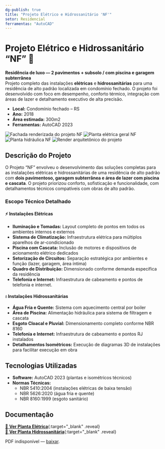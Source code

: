```yaml
---
dg-publish: true
title: "Projeto Elétrico e Hidrossanitário 'NF'"
setor: Residencial
ferramentas: "AutoCAD"
---
```


# Projeto Elétrico e Hidrossanitário “NF” 🏡

**Residência de luxo — 2 pavimentos + subsolo / com piscina e garagem subterrânea**  
Projeto completo das instalações **elétricas** e **hidrossanitárias** para uma residência de alto padrão localizada em condomínio fechado. O projeto foi desenvolvido com foco em desempenho, conforto térmico, integração com áreas de lazer e detalhamento executivo de alta precisão.

- **Local:** Condomínio fechado – RS  
- **Ano:** 2018  
- **Área estimada:** 300m2 
- **Ferramentas:** AutoCAD 2023  

<div class="project-gallery reveal">
  <img src="/assets/imagens/projeto-nf/capa_thumb.jpg" alt="Fachada renderizada do projeto NF" class="gallery-thumb" loading="lazy">
  <img src="/assets/imagens/projeto-nf/planta_eletrica_thumb.jpg" alt="Planta elétrica geral NF" class="gallery-thumb" loading="lazy">
  <img src="/assets/imagens/projeto-nf/planta_hidrosanitaria_thumb.jpg" alt="Planta hidráulica NF" class="gallery-thumb" loading="lazy">
  <img src="/assets/imagens/projeto-nf/render_thumb.jpg" alt="Render arquitetônico do projeto" class="gallery-thumb" loading="lazy">
</div>

## Descrição do Projeto

O Projeto “NF” envolveu o desenvolvimento das soluções completas para as instalações elétricas e hidrossanitárias de uma residência de alto padrão com **dois pavimentoso, garagem subterrânea e área de lazer com piscina e cascata**. O projeto priorizou conforto, sofisticação e funcionalidade, com detalhamentos técnicos compatíveis com obras de alto padrão.

### Escopo Técnico Detalhado

#### ⚡ Instalações Elétricas
- **Iluminação e Tomadas:** Layout completo de pontos em todos os ambientes internos e externos
- **Sistema de Climatização:** Infraestrutura elétrica para múltiplos aparelhos de ar-condicionado
- **Piscina com Cascata:** Inclusão de motores e dispositivos de acionamento elétrico dedicados
- **Setorização de Circuitos:** Separação estratégica por ambientes e função (lazer, garagem, área íntima)
- **Quadro de Distribuição:** Dimensionado conforme demanda específica da residência
- **Telefonia e Internet:** Infraestrutura de cabeamento e pontos de telefonia e internet.

#### 💧 Instalações Hidrossanitárias
- **Água Fria e Quente:** Sistema com aquecimento central por boiler
- **Área de Piscina:** Alimentação hidráulica para sistema de filtragem e cascata
- **Esgoto Cloacal e Pluvial:** Dimensionamento completo conforme NBR 8160
- **Telefonia e Internet:** Infraestrutura de cabeamento e pontos RJ instalados
- **Detalhamentos Isométricos:** Execução de diagramas 3D de instalações para facilitar execução em obra

## Tecnologias Utilizadas

- **Software:** AutoCAD 2023 (plantas e isométricos técnicos)
- **Normas Técnicas:**  
  - NBR 5410:2004 (instalações elétricas de baixa tensão)  
  - NBR 5626:2020 (água fria e quente)  
  - NBR 8160:1999 (esgoto sanitário)  

## Documentação

[📄 **Ver Planta Elétrica**](/assets/pdfs/projeto-nf_eletrica.pdf){:target="_blank" .reveal}  
[📄 **Ver Planta Hidrossanitária**](/assets/pdfs/projeto-nf_hidrosanitaria.pdf){:target="_blank" .reveal}

<div class="pdf-container reveal">
  <object data="/assets/pdfs/projeto-nf_eletrica.pdf#toolbar=0"
          type="application/pdf" width="100%" height="500">
    <p>PDF indisponível — <a href="/assets/pdfs/projeto-nf_eletrica.pdf" target="_blank">baixar</a>.</p>
  </object>
</div>
